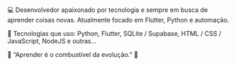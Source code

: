 💻 Desenvolvedor apaixonado por tecnologia e sempre em busca de aprender coisas novas.
Atualmente focado em Flutter, Python e automação.

🚀 Tecnologias que uso: Python, Flutter, SQLite / Supabase, HTML / CSS / JavaScript, NodeJS e outras...


💬 “Aprender é o combustível da evolução.” 🚀
